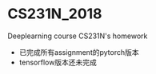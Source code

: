 # CS231N_2018
Deeplearning course CS231N's homework

* 已完成所有assignment的pytorch版本
* tensorflow版本还未完成
